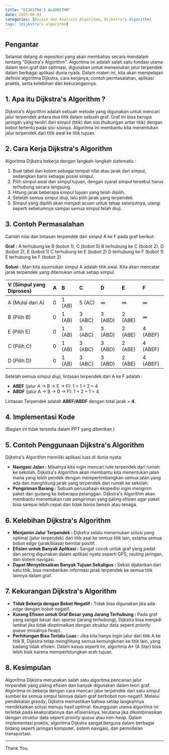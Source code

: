 ```yaml
---
title: "DIJKSTRA'S ALGORITHM"
date: 2025-06-03
categories: [Desain dan Analisis Algoritma, Dijkstra's Algorithm]
tags: [dijkstra's algorithm]
---
```


## Pengantar

Selamat datang di repositori yang akan membahas secara mendalam tentang "Dijkstra's Algorithm". Algoritma ini adalah salah satu fondasi utama dalam teori graf dan optimasi, digunakan untuk menemukan jalur terpendek dalam berbagai aplikasi dunia nyata. Dalam materi ini, kita akan mempelajari definisi algoritma Dijkstra, cara kerjanya, contoh permasalahan, aplikasi praktis, serta kelebihan dan kekurangannya.

## 1. Apa itu Dijkstra's Algorithm ?

Dijkstra's Algorithm adalah sebuah metode yang digunakan untuk mencari jalur terpendek antara dua titik dalam sebuah graf. Graf ini bisa berupa jaringan yang terdiri dari simpul (titik) dan sisi (hubungan antar titik) dengan bobot tertentu pada sisi-sisinya. Algoritma ini membantu kita menentukan jalur terpendek dari titik awal ke titik tujuan.

## 2. Cara Kerja Dijkstra's Algorithm

Algoritma Dijkstra bekerja dengan langkah-langkah sistematis :
1.  Buat tabel dan kolom sebagai tempat nilai atau jarak dari simpul, sedangkan baris sebagai posisi simpul.
2.  Pilih simpul awal dan simpul tujuan, dengan syarat simpul tersebut harus terhubung secara langsung.
3.  Hitung jarak beberapa simpul tujuan yang telah dipilih.
4.  Setelah semua simpul diuji, lalu pilih jarak yang terpendek.
5.  Simpul yang dipilih akan menjadi acuan untuk tahap selanjutnya, ulangi seperti sebelumnya sampai semua simpul telah diuji.

## 3. Contoh Permasalahan

Carilah nilai dan lintasan terpendek dari simpul A ke F pada graf berikut:

**Graf :**
A terhubung ke B (bobot 1), C (bobot 5)
B terhubung ke C (bobot 2), D (bobot 2), E (bobot 1)
C terhubung ke E (bobot 2)
D terhubung ke F (bobot 1)
E terhubung ke F (bobot 2)

**Solusi :**
Mari kita asumsikan simpul A adalah titik awal. Kita akan mencatat jarak terpendek yang ditemukan untuk setiap simpul.

| V (Simpul yang Diproses) | A | B | C | D | E | F |
| :----------------------- | :- | :- | :- | :- | :- | :- |
| A (Mulai dari A)         | 0 | 1 (AB) | 5 (AC) | $\infty$ | $\infty$ | $\infty$ |
| B (Pilih B)              | 0 | 1 (AB) | 3 (ABC) | 3 (ABD) | 2 (ABE) | $\infty$ |
| E (Pilih E)              | 0 | 1 (AB) | 3 (ABC) | 3 (ABD) | 2 (ABE) | 4 (ABEF) |
| C (Pilih C)              | 0 | 1 (AB) | 3 (ABC) | 3 (ABD) | 2 (ABE) | 4 (ABEF) |
| D (Pilih D)              | 0 | 1 (AB) | 3 (ABC) | 3 (ABD) | 2 (ABE) | 4 (ABEF) |

Setelah semua simpul diuji, lintasan terpendek dari A ke F adalah :
* **ABEF** (jalur A -> B -> E -> F): 1 + 1 + 2 = 4
* **ABDF** (jalur A -> B -> D -> F): 1 + 2 + 1 = 4

Lintasan Terpendek adalah **ABEF/ABDF** dengan total jarak = **4**.

## 4. Implementasi Kode

(Bagian ini tidak tersedia dalam PPT yang diberikan.)

## 5. Contoh Penggunaan Dijkstra's Algorithm

Dijkstra's Algorithm memiliki aplikasi luas di dunia nyata:
* **Navigasi Jalan :** Misalnya kita ingin mencari rute terpendek dari rumah ke sekolah. Dijkstra's Algorithm akan membantu kita menentukan jalan mana yang lebih pendek dengan mempertimbangkan semua jalan yang ada dan menghitung jarak yang terpendek dari rumah ke sekolah.
* **Pengiriman Barang :** Sebuah perusahaan ekspedisi ingin mengirim paket dari gudang ke beberapa pelanggan. Dijkstra's Algorithm akan membantu menentukan rute pengiriman yang paling efisien agar paket bisa sampai lebih cepat dan tidak boros bensin atau tenaga.

## 6. Kelebihan Dijkstra's Algorithm

* **Menjamin Jalur Terpendek :** Dijkstra selalu menemukan solusi yang optimal (jalur terpendek) dari titik asal ke semua titik lain, selama semua bobot *edge* (jarak/biaya) bernilai positif.
* **Efisien untuk Banyak Aplikasi :** Sangat cocok untuk graf yang padat dan sering digunakan dalam aplikasi nyata seperti GPS, *routing* jaringan, dan sistem navigasi.
* **Dapat Menyelesaikan Banyak Tujuan Sekaligus :** Sekali dijalankan dari satu titik, bisa memberikan informasi jarak terpendek ke semua titik lainnya dalam graf.

## 7. Kekurangan Dijkstra's Algorithm

* **Tidak Bekerja dengan Bobot Negatif :** Tidak bisa digunakan jika ada *edge* dengan bobot negatif.
* **Kurang Efisien untuk Graf Besar yang Jarang Terhubung :** Pada graf yang sangat besar dan *sparse* (jarang terhubung), Dijkstra bisa menjadi lambat jika tidak dioptimalkan dengan struktur data seperti *priority queue* (misalnya *heap*).
* **Perhitungan Bisa Terlalu Luas :** Jika kita hanya ingin jalur dari titik A ke titik B, Dijkstra tetap menghitung semua kemungkinan ke titik lain, yang kadang tidak efisien. Dalam kasus seperti ini, algoritma A\* (A Star) bisa lebih baik karena memperhitungkan arah tujuan.

## 8. Kesimpulan

Algoritma Dijkstra merupakan salah satu algoritma pencarian jalur terpendek yang paling efisien dan banyak digunakan dalam teori graf. Algoritma ini bekerja dengan cara mencari jalur terpendek dari satu simpul sumber ke semua simpul lainnya dalam graf berbobot non-negatif. Melalui pendekatan *greedy*, Dijkstra memastikan bahwa setiap langkahnya mendekatkan solusi menuju hasil optimal. Keunggulan utama algoritma ini terletak pada keakuratannya dan efisiensinya, terutama jika dikombinasikan dengan struktur data seperti *priority queue* atau *min-heap*. Dalam implementasi praktis, algoritma Dijkstra sangat berguna dalam berbagai bidang seperti jaringan komputer, sistem navigasi, dan pemodelan transportasi.

---

Thank You.